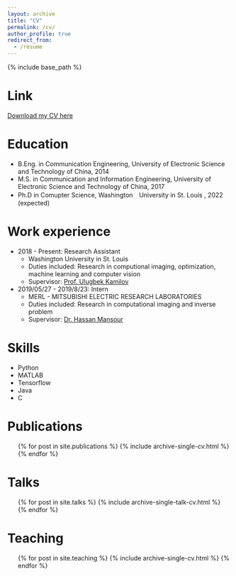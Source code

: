 ```yaml
---
layout: archive
title: "CV"
permalink: /cv/
author_profile: true
redirect_from:
  - /resume
---
```


{% include base_path %}


Link
======
[Download my CV here](https://xuxiaojian.github.io/files/xiaojianxu.pdf)

Education
======
* B.Eng. in Communication Engineering, University of Electronic Science and Technology of China, 2014
* M.S. in Communication and Information Engineering, University of Electronic Science and Technology of China, 2017
* Ph.D in Comupter Science, Washington　University in St. Louis , 2022 (expected)

Work experience
======

* 2018 - Present: Research Assistant
  * Washington University in St. Louis
  * Duties included: Research in computional imaging, optimization, machine learning and computer vision
  * Supervisor: [Prof. Ulugbek Kamilov](https://engineering.wustl.edu/Profiles/Pages/Ulugbek-Kamilov.aspx)
* 2019/05/27 - 2019/8/23: Intern
  * MERL - MITSUBISHI ELECTRIC RESEARCH LABORATORIES
  * Duties included: Research in computational imaging and inverse problem
  * Supervisor: [Dr. Hassan Mansour](http://www.merl.com/people/mansour)
  
Skills
======
* Python
* MATLAB
* Tensorflow
* Java
* C

Publications
======
  <ul>{% for post in site.publications %}
    {% include archive-single-cv.html %}
  {% endfor %}</ul>
  
Talks
======
  <ul>{% for post in site.talks %}
    {% include archive-single-talk-cv.html %}
  {% endfor %}</ul>
  
Teaching
======
  <ul>{% for post in site.teaching %}
    {% include archive-single-cv.html %}
  {% endfor %}</ul>

<!---
Service and leadership
======
* Currently signed in to 43 different slack teams
--->
